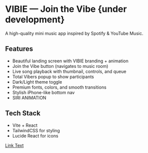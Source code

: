 # VIBIE — Join the Vibe {under development}

A high-quality mini music app inspired by Spotify & YouTube Music.

## Features
- Beautiful landing screen with VIBIE branding + animation
- Join the Vibe button (navigates to music room)
- Live song playback with thumbnail, controls, and queue
- Total Vibers popup to show participants
- Dark/Light theme toggle
- Premium fonts, colors, and smooth transitions
- Stylish iPhone-like bottom nav
- SIRI ANIMATION

## Tech Stack
- Vite + React
- TailwindCSS for styling
- Lucide React for icons

[Link Text](https://t.me/vibie_bot/vibiebot)



